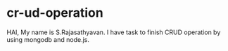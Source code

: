 # cr-ud-operation

HAI,
    My name is S.Rajasathyavan. I have task to finish CRUD operation by using mongodb and  node.js.
